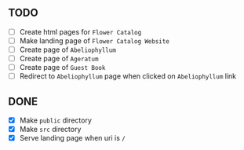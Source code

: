 ## TODO

- [ ] Create html pages for `Flower Catalog`
- [ ] Make landing page of `Flower Catalog Website`
- [ ] Create page of `Abeliophyllum`
- [ ] Create page of `Ageratum`
- [ ] Create page of `Guest Book`
- [ ] Redirect to `Abeliophyllum` page when clicked on `Abeliophyllum` link

## DONE
- [x] Make `public` directory
- [x] Make `src` directory
- [x] Serve landing page when uri is `/`
